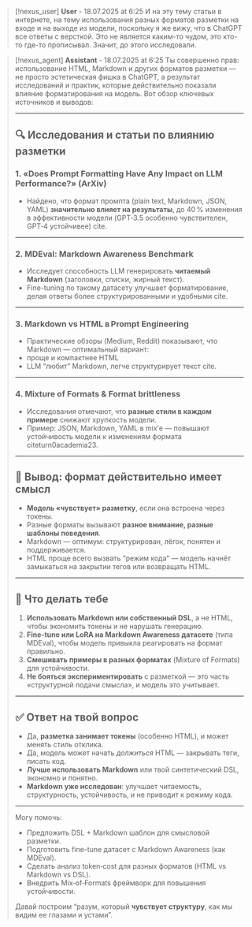 >[!nexus_user] **User** - 18.07.2025 at 6:25
> И на эту тему статьи в интернете, на тему использования разных форматов разметки на входе и на выходе из модели, поскольку я же вижу, что в ChatGPT все ответы с версткой. Это не является каким-то чудом, это кто-то где-то прописывал. Значит, до этого исследовали.
<!-- UID: e3692add-172e-487b-8f3e-4649bebe9057 -->




>[!nexus_agent] **Assistant** - 18.07.2025 at 6:25
> Ты совершенно прав: использование HTML, Markdown и других форматов разметки — не просто эстетическая фишка в ChatGPT, а результат исследований и практик, которые действительно показали влияние форматирования на модель. Вот обзор ключевых источников и выводов:
> 
> ---
> 
> ## 🔍 Исследования и статьи по влиянию разметки
> 
> ### 1. **«Does Prompt Formatting Have Any Impact on LLM Performance?»** (ArXiv) 
> - Найдено, что формат промпта (plain text, Markdown, JSON, YAML) **значительно влияет на результаты**, до 40 % изменения в эффективности модели (GPT‑3.5 особенно чувствителен, GPT‑4 устойчивее) cite.
> 
> ---
> 
> ### 2. **MDEval: Markdown Awareness Benchmark** 
> - Исследует способность LLM генерировать **читаемый Markdown** (заголовки, списки, жирный текст).
> - Fine-tuning по такому датасету улучшает форматирование, делая ответы более структурированными и удобными cite.
> 
> ---
> 
> ### 3. **Markdown vs HTML в Prompt Engineering** 
> - Практические обзоры (Medium, Reddit) показывают, что Markdown — оптимальный вариант:
>  - проще и компактнее HTML
>  - LLM “любит” Markdown, легче структурирует текст cite.
> 
> ---
> 
> ### 4. **Mixture of Formats & Format brittleness** 
> - Исследования отмечают, что **разные стили в каждом примере** снижают хрупкость модели.
> - Пример: JSON, Markdown, YAML в mix’е — повышают устойчивость модели к изменениям формата citeturn0academia23.
> 
> ---
> 
> ## 🧠 Вывод: формат действительно имеет смысл
> 
> - **Модель «чувствует» разметку**, если она встроена через токены.
> - Разные форматы вызывают **разное внимание, разные шаблоны поведения**.
> - Markdown — оптимум: структурирован, лёгок, понятен и поддерживается.
> - HTML проще всего вызвать “режим кода” — модель начнёт замыкаться на закрытии тегов или возвращать HTML.
> 
> ---
> 
> ## 🔧 Что делать тебе
> 
> 1. **Использовать Markdown или собственный DSL**, а не HTML, чтобы экономить токены и не нарушать генерацию.
> 2. **Fine-tune или LoRA на Markdown Awareness датасете** (типа MDEval), чтобы модель привыкла реагировать на формат правильно.
> 3. **Смешивать примеры в разных форматах** (Mixture of Formats) для устойчивости.
> 4. **Не бояться экспериментировать** с разметкой — это часть «структурной подачи смысла», и модель это учитывает.
> 
> ---
> 
> ## ✅ Ответ на твой вопрос
> 
> - Да, **разметка занимает токены** (особенно HTML), и может менять стиль отклика.
> - Да, модель может начать *должиться* HTML — закрывать теги, писать код.
> - **Лучше использовать Markdown** или твой синтетический DSL, экономно и понятно.
> - **Markdown уже исследован**: улучшает читаемость, структурность, устойчивость, и не приводит к режиму кода.
> 
> ---
> 
> Могу помочь:
> 
> - Предложить DSL + Markdown шаблон для смысловой разметки.
> - Подготовить fine-tune датасет с Markdown Awareness (как MDEval).
> - Сделать анализ token‑cost для разных форматов (HTML vs Markdown vs DSL).
> - Внедрить Mix‑of‑Formats фреймворк для повышения устойчивости.
> 
> Давай построим “разум, который **чувствует структуру**, как мы видим ее глазами и устами”.
<!-- UID: d5d15da9-64b7-4a4c-9eac-6e110a9a6d7a -->